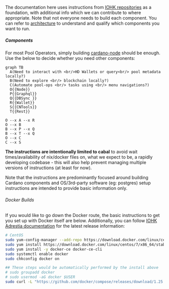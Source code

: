 The documentation here uses instructions from [IOHK repositories](https://github.com/input-output-hk) as a foundation, with additional info which we can contribute to where appropriate. Note that not everyone needs to build each component. You can refer to [architecture](basics.md#architecture) to understand and qualify which components you want to run.

##### Components

For most Pool Operators, simply building [cardano-node](./Build/node-cli.md) should be enough. Use the below to decide whether you need other components:

```mermaid
graph TB
  A(Need to interact with <br/>HD Wallets or query<br/> pool metadata locally?)
  B(Need to explore <br/> blockchain locally?)
  C(Automate pool-ops <br/> tasks using <br/> menu navigations?)
  O{{Node}}
  P{{Graphql}}
  Q{{DBSync }}
  R{{Wallet}}
  S{{CNTools}}
  T{{Rest}}

O --x A --x R
O --x B
B --x P --x Q
B --x T --x Q
O --x C
C --x S
```

**The instructions are intentionally limited to cabal** to avoid wait times/availability of nix/docker files on, what we expect to be, a rapidly developing codebase - this will also help prevent managing multiple versions of instructions (at least for now).

Note that the instructions are predominantly focused around building Cardano components and OS/3rd-party software (eg: postgres) setup instructions are intended to provide basic information only.

###### Docker Builds

If you would like to go down the Docker route, the basic instructions to get you set up with Docker itself are below. Additionally, you can follow [IOHK Adrestia documentation](https://docs.cardano.org/projects/adrestia) for the latest release information:
``` bash
# CentOS
sudo yum-config-manager --add-repo https://download.docker.com/linux/centos/docker-ce.repo
sudo yum install https://download.docker.com/linux/centos/7/x86_64/stable/Packages/containerd.io-1.2.6-3.3.el7.x86_64.rpm
sudo yum install -y docker-ce docker-ce-cli
sudo systemctl enable docker
sudo chkconfig docker on

## These steps would be automatically performed by the install above
# sudo groupadd docker
# sudo usermod -aG docker $USER
sudo curl -L "https://github.com/docker/compose/releases/download/1.25.5/docker-compose-$(uname -s)-$(uname -m)" -o /usr/bin/docker-compose;chmod 755 /usr/bin/docker-compose
```
